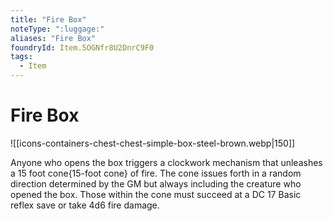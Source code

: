 ```yaml
---
title: "Fire Box"
noteType: ":luggage:"
aliases: "Fire Box"
foundryId: Item.5OGNfr8U2DnrC9F0
tags:
  - Item
---
```


# Fire Box
![[icons-containers-chest-chest-simple-box-steel-brown.webp|150]]

Anyone who opens the box triggers a clockwork mechanism that unleashes a 15 foot cone{15-foot cone} of fire. The cone issues forth in a random direction determined by the GM but always including the creature who opened the box. Those within the cone must succeed at a DC 17 Basic reflex save or take 4d6 fire damage.
